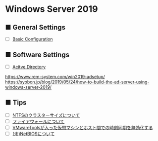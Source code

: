 # Windows Server 2019
## ■ General Settings
- [ ] [Basic Configuration](https://github.com/thetaru/memorandum/tree/master/OS/Windows/Windows%20Server%202019/settings)
## ■ Software Settings
- [ ] [Acitve Directory]()

https://www.rem-system.com/win2019-adsetup/
https://syobon.jp/blog/2019/05/24/how-to-build-the-ad-server-using-windows-server-2019/  
## ■ Tips
- [ ] [NTFSのクラスターサイズについて](https://github.com/thetaru/memorandum/tree/master/OS/Windows/Windows%20Server%202019/ntfs_clustersize)
- [ ] [ファイアウォールについて](https://github.com/thetaru/memorandum/tree/master/OS/Windows/Windows%20Server%202019/firewall)
- [ ] [VMwareToolsが入った仮想マシンとホスト間での時刻同期を無効化する](https://github.com/thetaru/memorandum/tree/master/OS/Windows/Windows%20Server%202019/VMwareTools_Disable_Timesync)
- [ ] [(未)NetBIOSについて]()
